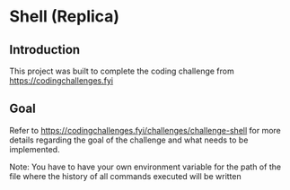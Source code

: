 # Shell (Replica)

## Introduction

This project was built to complete the coding challenge from https://codingchallenges.fyi

## Goal

Refer to https://codingchallenges.fyi/challenges/challenge-shell for more details regarding the goal of the challenge and what needs to be implemented.

Note: You have to have your own environment variable for the path of the file where the history of all commands executed will be written